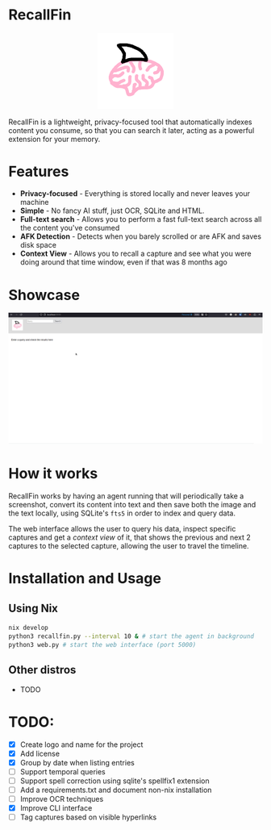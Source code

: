# RecallFin

<p align="center">
  <img width="150" src="./static/recallfin.png" />
</p>

RecallFin is a lightweight, privacy-focused tool that automatically indexes
content you consume, so that you can search it later, acting as a powerful
extension for your memory.

# Features
- **Privacy-focused** - Everything is stored locally and never leaves your machine
- **Simple** - No fancy AI stuff, just OCR, SQLite and HTML.
- **Full-text search** - Allows you to perform a fast full-text search across all the content you've consumed
- **AFK Detection** - Detects when you barely scrolled or are AFK and saves disk space
- **Context View** - Allows you to recall a capture and see what you were doing around that time window, even if that was 8 months ago

# Showcase
![](./.github/media/recallfin-showcase.gif)

# How it works

RecallFin works by having an agent running that will periodically take a
screenshot, convert its content into text and then save both the image and the
text locally, using SQLite's `fts5` in order to index and query data.

The web interface allows the user to query his data, inspect specific captures
and get a *context view* of it, that shows the previous and next 2 captures to
the selected capture, allowing the user to travel the timeline.

# Installation and Usage

## Using Nix
```sh
nix develop
python3 recallfin.py --interval 10 & # start the agent in background
python3 web.py # start the web interface (port 5000)
```

## Other distros
- TODO

# TODO:
- [x] Create logo and name for the project
- [x] Add license
- [x] Group by date when listing entries
- [ ] Support temporal queries
- [ ] Support spell correction using sqlite's spellfix1 extension
- [ ] Add a requirements.txt and document non-nix installation
- [ ] Improve OCR techniques
- [x] Improve CLI interface
- [ ] Tag captures based on visible hyperlinks
